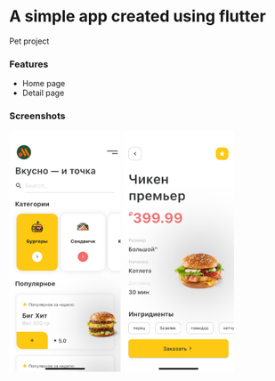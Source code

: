 # A simple app created using flutter 

Pet project

### Features

- Home page
- Detail page

### Screenshots
<p float="left">
  <img src="assets/images/screenshot-home-page.png" width="200" />
  <img src="assets/images/screenshot-detail-page.png" width="200" /> 
</p>


